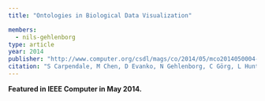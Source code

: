 ```yaml
---
title: "Ontologies in Biological Data Visualization"

members:
  - nils-gehlenborg
type: article
year: 2014
publisher: "http://www.computer.org/csdl/mags/co/2014/05/mco2014050004-abs.html"
citation: "S Carpendale, M Chen, D Evanko, N Gehlenborg, C Görg, L Hunter, F Rowland, M-A Storey, H Strobelt, “Ontologies in Biological Data Visualization“, *IEEE Computer Graphics and Applications* **34**(2):8-15 (2014)."
---
```

**Featured in IEEE Computer in May 2014.**